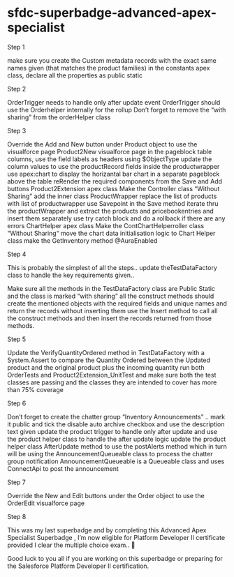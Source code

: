 # sfdc-superbadge-advanced-apex-specialist
Step 1

make sure you create the Custom metadata records with the exact same names given (that matches the product families)
in the constants apex class, declare all the properties as public static


Step 2

OrderTrigger needs to handle only after update event
OrderTrigger should use the Orderhelper internally for the rollup
Don’t forget to remove the “with sharing” from the orderHelper class



Step 3

Override the Add and New button under Product object to use the visualforce page
Product2New visualforce page
in the pageblock table columns, use the field labels as headers using $ObjectType
update the column values to use the productRecord fields inside the productwrapper
use apex:chart to display the horizantal bar chart in a separate pageblock above the table
reRender the required components from the Save and Add buttons
Product2Extension apex class
Make the Controller class “Without Sharing”
add the inner class ProductWrapper
replace the list of products with list of productwrapper
use Savepoint in the Save method
iterate thru the productWrapper and extract the products and pricebookentries and insert them separately
use try catch block and do a rollback if there are any errors
ChartHelper apex class
Make the ContChartHelperroller class “Without Sharing“
move the chart data initialisation logic to Chart Helper class
make the GetInventory method @AuraEnabled


Step 4

This is probably the simplest of all the steps.. update theTestDataFactory class to handle the key requirements given..

Make sure all the methods in the TestDataFactory class are Public Static and the class is marked “with sharing”
all the construct methods should create the mentioned objects with the required fields and unique names and return the records without inserting them
use the Insert method to call all the construct methods and then insert the records returned from those methods.



Step 5

Update the VerifyQuantityOrdered method in TestDataFactory with a System.Assert to compare the Quantity Ordered between the Updated product and the original product plus the incoming quantity
run both OrderTests and Product2Extension_UnitTest and make sure both the test classes are passing  and the classes they are intended to cover has more than 75% coverage



Step 6

Don’t forget to create the chatter group “Inventory Announcements” .. mark it public and tick the disable auto archive checkbox and use the description text given
update the product trigger to handle only after update and use the product helper class to handle the after update logic
update the product helper class AfterUpdate method to use the postAlerts method which in turn will be using the AnnouncementQueueable class to process the chatter group notification
AnnouncementQueueable is a Queueable class and uses ConnectApi to post the announcement




Step 7

Override the New and Edit buttons under the Order object to use the OrderEdit visualforce page





Step 8

 

This was my last superbadge and by completing this Advanced Apex Specialist Superbadge , I’m now eligible for Platform Developer II certificate provided I clear the multiple choice exam..  🙂

Good luck to you all if you are working on this superbadge or preparing for the Salesforce Platform Developer II certification.

 
